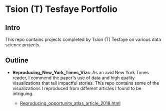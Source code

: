 # Tsion (T) Tesfaye Portfolio

## Intro

This repo contains projects completed by Tsion (T) Tesfaye on various data science projects.

## Outline

* **Reproducing_New_York_Times_Vizs**: As an avid New York Times reader, I commend the paper's use of data and high quality visualizations that tell impactful stories. This repo contains some of the visualizations I reproduced from different articles I found to be intriguing. 

  + [Reproducing_opportunity_atlas_article_2018.html](https://github.com/tatesfaye/ttesfaye/blob/master/Reproducing_New_York_Times_Vizs/reproducing_opportunity_atlas_article_2018.html)
